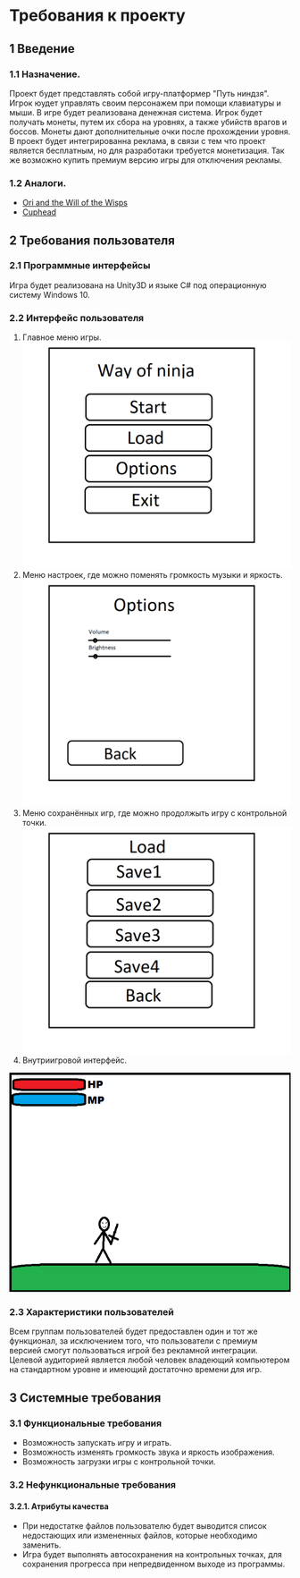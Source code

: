 # Требования к проекту
## 1 Введение
### 1.1 Назначение.
  Проект будет представлять собой игру-платформер "Путь ниндзя". Игрок юудет управлять своим персонажем при помощи клавиатуры и мыши. В игре будет реализована денежная система. Игрок будет получать монеты, путем их сбора на уровнях, а также убийств врагов и боссов. Монеты дают дополнительные очки после прохождении уровня. В проект будет интегрированна реклама, в связи с тем что проект является бесплатным, но для разработаки требуется монетизация. Так же возможно купить премиум версию игры для отключения рекламы.
### 1.2 Аналоги.
  * [Ori and the Will of the Wisps](https://www.orithegame.com/) 
  * [Cuphead](https://store.steampowered.com/app/268910/Cuphead/) 
## 2 Требования пользователя
### 2.1 Программные интерфейсы
  Игра будет реализована на Unity3D и языке C# под операционную систему Windows 10.
### 2.2 Интерфейс пользователя
  1) Главное меню игры.
  ![alt text](png/main_menu.png "Главное меню")
  2) Меню настроек, где можно поменять громкость музыки и яркость.
  ![alt text](png/options.png "Меню настроек")
  3) Меню сохранённых игр, где можно продолжыть игру с контрольной точки.
  ![alt text](png/save_menu.png "Меню сохранённых игр")
  4) Внутриигровой интерфейс.
  
  ![alt text](png/in-game_intrfc.png " Внутриигровой интерфейс")
### 2.3 Характеристики пользователей
  Всем группам пользователей будет предоставлен один и тот же функционал, за исключением того, что пользователи с премиум версией смогут пользоваться игрой без рекламной интеграции.
  Целевой аудиторией является любой человек владеющий компьютером на стандартном уровне и имеющий достаточно времени для игр.
## 3 Системные требования
### 3.1 Функциональные требования
* Возможность запускать игру и играть.
* Возможность изменять громкость звука и яркость изображения.
* Возможность загрузки игры с контрольной точки.
### 3.2 Нефункциональные требования
#### 3.2.1. Атрибуты качества
* При недостатке файлов пользователю будет выводится список недостающих или измененных файлов, которые необходимо заменить.
* Игра будет выполнять автосохранения на контрольных точках, для сохранения прогресса при непредвиденном выходе из программы.
